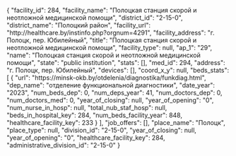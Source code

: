 {
    "facility_id": 284,
    "facility_name": "Полоцкая станция скорой и неотложной медицинской помощи",
    "district_id": "2-15-0",
    "district_name": "Полоцкий район",
    "facility_url": "http:\/\/healthcare.by\/instinfo.php?orgnum=4291",
    "facility_address": "г. Полоцк, пер. Юбилейный",
    "title": "Полоцкая станция скорой и неотложной медицинской помощи",
    "facility_type": null,
    "ap_1": "29",
    "name": "Полоцкая станция скорой и неотложной медицинской помощи",
    "state": "public institution",
    "stats": [],
    "med_id": 294,
    "address": "г. Полоцк, пер. Юбилейный",
    "devices": [],
    "coord_x_y": null,
    "beds_stats": [
        {
            "url": "https:\/\/minsk-okb.by\/otdelenia\/diagnostika\/funkdiag.html",
            "dep_name": "отделение функциональной диагностики",
            "date_year": "2023",
            "num_beds_dep": 0,
            "num_deps_year": 41,
            "num_doctors_dep": 0,
            "num_doctors_med": 0,
            "year_of_closing": null,
            "year_of_opening": "0",
            "num_nurse_in_hosp": null,
            "total_nub_staf_hosp": null,
            "beds_in_hospital_key": 284,
            "num_beds_facility_year": 848,
            "healthcare_facility_key": 233
        }
    ],
    "job_offers": [],
    "place_name": "Полоцк",
    "place_type": null,
    "division_id": "2-15-0",
    "year_of_closing": null,
    "year_of_opening": "0",
    "healthcare_facility_key": 284,
    "administrative_division_id": "2-15-0"
}